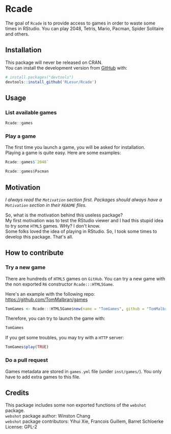 # Rcade

The goal of `Rcade` is to provide access to games in order to waste some times in RStudio. You can play 2048, Tetris, Mario, Pacman, Spider Solitaire and others.

## Installation

This package will never be released on CRAN.  
You can install the development version from [GitHub](https://github.com/) with:

``` r
# install.packages("devtools")
devtools::install_github('RLesur/Rcade')
```

## Usage

### List available games

``` r
Rcade::games
```

### Play a game

The first time you launch a game, you will be asked for installation.  
Playing a game is quite easy. Here are some examples:

``` r
Rcade::games$`2048`
```

``` r
Rcade::games$Pacman
```

## Motivation

*I always read the `Motivation` section first. Packages should always have a `Motivation` section in their `README` files.*  

So, what is the motivation behind this useless package?  
My first motivation was to test the RStudio viewer and I had this stupid idea to try some `HTML5` games. WHy? I don't know.  
Some folks loved the idea of playing in RStudio. So, I took some times to develop this package. That's all.

## How to contribute

### Try a new game 

There are hundreds of `HTML5` games on `GitHub`. You can try a new game with the non exported `R6` constructor `Rcade:::HTML5Game`.

Here's an example with the following repo: https://github.com/TomMalbran/games

``` r
TomGames <- Rcade:::HTML5Game$new(name = "TomGames", github = "TomMalbran/games", branch = "gh-pages", need_servr = FALSE, path = "index.html")
```

Therefore, you can try to launch the game with:

``` r
TomGames
```

If you get some troubles, you may try with a `HTTP` server:

``` r
TomGames$play(TRUE)
```

### Do a pull request

Games metadata are stored in `games.yml` file (under `inst/games/`). You only have to add extra games to this file.

## Credits

This package includes some non exported functions of the `webshot` package.  
`webshot` package author: Winston Chang  
`webshot` package contributors: Yihui Xie, Francois Guillem, Barret Schloerke  
License: GPL-2

